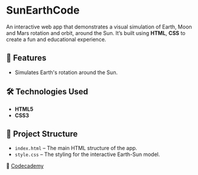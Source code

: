 # SunEarthCode

An interactive web app that demonstrates a visual simulation of Earth, Moon and Mars rotation and orbit, around the Sun. It’s built using **HTML**, **CSS** to create a fun and educational experience.

## 🚀 Features
- Simulates Earth's rotation around the Sun.

## 🛠 Technologies Used
- **HTML5**
- **CSS3**

## 📂 Project Structure
- `index.html` – The main HTML structure of the app.
- `style.css` – The styling for the interactive Earth-Sun model.

🔗 [Codecademy](https://www.codecademy.com/)  
